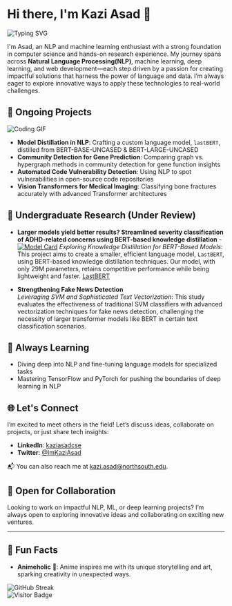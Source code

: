 
# Hi there, I'm Kazi Asad 👋
![Typing SVG](https://readme-typing-svg.demolab.com/?lines=Welcome+to+my+GitHub!;NLP+and+ML+enthusiast;Building+solutions+for+tomorrow!&center=true&width=500&height=50)

I'm Asad, an NLP and machine learning enthusiast with a strong foundation in computer science and hands-on research experience. My journey spans across **Natural Language Processing(NLP)**, machine learning, deep learning, and web development—each step driven by a passion for creating impactful solutions that harness the power of language and data. I’m always eager to explore innovative ways to apply these technologies to real-world challenges.

## 🚧 Ongoing Projects
![Coding GIF](https://media.giphy.com/media/L1R1tvI9svkIWwpVYr/giphy.gif)

- **Model Distillation in NLP**: Crafting a custom language model, `lastBERT`, distilled from BERT-BASE-UNCASED & BERT-LARGE-UNCASED
- **Community Detection for Gene Prediction**: Comparing graph vs. hypergraph methods in community detection for gene function insights
- **Automated Code Vulnerability Detection**: Using NLP to spot vulnerabilities in open-source code repositories
- **Vision Transformers for Medical Imaging**: Classifying bone fractures accurately with advanced Transformer architectures

## 📝 Undergraduate Research (Under Review)

- **Larger models yield better results? Streamlined severity classification of ADHD-related concerns using BERT-based knowledge distillation**  - [![Model Card](https://img.shields.io/badge/model-LastBERT-blue)](https://huggingface.co/Peraboom/LastBERT)
  *Exploring Knowledge Distillation for BERT-Based Models*: This project aims to create a smaller, efficient language model, `LastBERT`, using BERT-based knowledge distillation techniques. Our model, with only 29M parameters, retains competitive performance while being lightweight and faster. [LastBERT](https://www.medrxiv.org/content/10.1101/2024.10.30.24316411v1)

- **Strengthening Fake News Detection**  
  *Leveraging SVM and Sophisticated Text Vectorization*: This study evaluates the effectiveness of traditional SVM classifiers with advanced vectorization techniques for fake news detection, challenging the necessity of larger transformer models like BERT in certain text classification scenarios.

## 🎯 Always Learning

- Diving deep into NLP and fine-tuning language models for specialized tasks
- Mastering TensorFlow and PyTorch for pushing the boundaries of deep learning in NLP

## 🌐 Let's Connect

I’m excited to meet others in the field! Let’s discuss ideas, collaborate on projects, or just share tech insights:

- **LinkedIn**: [kaziasadcse](https://www.linkedin.com/in/kaziasadcse/)
- **Twitter**: [@ImKaziAsad](https://twitter.com/ImKaziAsad)

📬 You can also reach me at [kazi.asad@northsouth.edu](mailto:kazi.asad@northsouth.edu).

## 🤝 Open for Collaboration

Looking to work on impactful NLP, ML, or deep learning projects? I’m always open to exploring innovative ideas and collaborating on exciting new ventures.

---

## 🌟 Fun Facts

- **Animeholic** 🎥: Anime inspires me with its unique storytelling and art, sparking creativity in unexpected ways.

![GitHub Streak](https://github-readme-streak-stats.herokuapp.com/?user=donnowhattodo)  
![Visitor Badge](https://visitor-badge.laobi.icu/badge?page_id=donnowhattodo.donnowhattodo)


